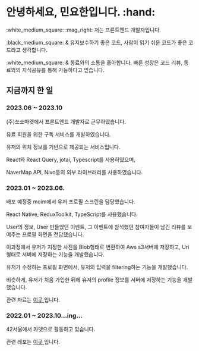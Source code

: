 <h1> 안녕하세요, 민요한입니다. :hand: </h1>
<p> :white_medium_square: :mag_right: 저는 프론트엔드 개발자입니다.</p>
 <o>:black_medium_square: & 유지보수하기 좋은 코드, 사람이 읽기 쉬운 코드가 좋은 코드라고 생각합니다. </p>
  <p> :white_medium_square: & 동료와의 소통을 좋아합니다. 빠른 성장은 코드 리뷰, 동료와의 지식공유를 통해 가능하다고 믿습니다. </p>

 <h2>지금까지 한 일</h2>
  <h3>2023.06 ~ 2023.10</h3>
  <p>(주)쏘쏘마켓에서 프론트엔드 개발자로 근무하였습니다.</p>
  <p>유료 회원을 위한 구독 서비스를 개발하였습니다.</p>
  <p>유저의 위치 정보를 기반으로 제공되는 서비스입니다.</p>
  <p>React와 React Query, jotai, Typescript를 사용하였으며,</p>
  <p>NaverMap API, Nivo등의 외부 라이브러리를 사용하였습니다. </p>
 <h3>2023.01 ~ 2023.06.</h3>
  <p>배포 예정중 moim에서 유저 프로필 스크린을 담당했습니다.</p>
  <p>React Native, ReduxToolkit, TypeScript를 사용했습니다.</p>
  <p>User의 정보, User 만들었던 이벤트, 그 이벤트에 참석했던 참여자들이 남긴 리뷰를 보여주는 프로필 화면을 전담했습니다.</p>
  <p>이과정에서 유저가 지정한 사진을 Blob형태로 변환하여 Aws s3서버에 저장하고, Uri형태로 서버에 저장하는 기능을 개발했습니다.</p> 
  <p>유저가 수정하는 프로필 화면에서, 유저의 입력을 filtering하는 기능을 개발했습니다.</p>
  <p>비슷하게, 유저가 처음 가입한 뒤에 유저의 profile 정보를 서버에 저장하는 기능을 개발했습니다.</p>
  <p>관련 자료는 <a href="https://cheddar-appeal-ee8.notion.site/About-Moim-f2a85a9933fc4a628851d77ff57de7f3"> 이곳 </a>입니다. </p>
  
 <h3>2022.01 ~ 2023.10...ing...</h3>
 <p>42서울에서 카뎃으로 활동하고 있습니다.</p>
  <p>관련 레포는 <a href="https://github.com/Hello-IAN/42Course"> 이곳 </a>입니다. </p>
   


